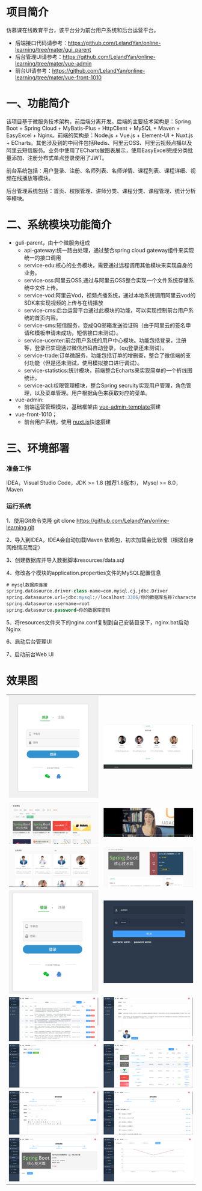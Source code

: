 # 项目简介

仿慕课在线教育平台，该平台分为前台用户系统和后台运营平台。

- 后端接口代码请参考：https://github.com/LelandYan/online-learning/tree/mater/gui_parent
- 后台管理UI请参考：https://github.com/LelandYan/online-learning/tree/mater/vue-admin
- 前台UI请参考：https://github.com/LelandYan/online-learning/tree/mater/vue-front-1010

# 一、功能简介

该项目基于微服务技术架构，前后端分离开发。后端的主要技术架构是：Spring Boot + Spring Cloud + MyBatis-Plus + HttpClient + MySQL + Maven + EasyExcel + Nginx。前端的架构是：Node.js + Vue.js + Element-UI + Nuxt.js + ECharts。其他涉及到的中间件包括Redis、阿里云OSS、阿里云视频点播以及阿里云短信服务。业务中使用了ECharts做图表展示，使用EasyExcel完成分类批量添加、注册分布式单点登录使用了JWT。


前台系统包括：用户登录、注册、名师列表、名师详情、课程列表、课程详细、视频在线播放等模块。


后台管理系统包括：首页、权限管理、讲师分类、课程分类、课程管理、统计分析等模块。

# 二、系统模块功能简介
 - guli-parent，由十个微服务组成
   - api-gateway:统一路由处理，通过整合spring cloud gateway组件来实现统一的接口调用
   - service-edu:核心的业务模块，需要通过远程调用其他模块来实现自身的业务。
   - service-oss:阿里云OSS,通过与阿里云OSS整合实现一个文件系统存储系统中文件上传。
   - service-vod:阿里云Vod，视频点播系统，通过本地系统调用阿里云vod的SDK来实现视频的上传与在线播放
   - service-cms:后台运营平台通过此模块的功能，可以实现控制前台用户系统的首页内容。
   - service-sms:短信服务，变成QQ邮箱发送验证码（由于阿里云的签名申请和模板申请未成功，短信接口未测试）。
   - service-ucenter:前台用户系统的用户中心模块。功能包括登录，注册等，登录已实现通过微信扫码自动登录，（qq登录还未测试）。
   - service-trade:订单微服务，功能包括订单的增删查，整合了微信端的支付功能（但是还未测试，使用模拟接口进行调试）。
   - service-statistics:统计模块，前端整合Echarts来实现简单的一个折线图统计。
   - service-acl:权限管理模块，整合Spring secruity实现用户管理，角色管理，以及菜单管理。用户根据角色来获取对应的菜单。
 - vue-admin:
   - 前端运营管理模块，基础框架由 [vue-admin-template](https://github.com/PanJiaChen/vue-admin-template)搭建
 - vue-front-1010；
   - 前台用户系统，使用 [nuxt.js](https://www.nuxtjs.cn/)快速搭建

# 三、环境部署

### 准备工作

IDEA，Visual Studio Code，JDK >= 1.8 (推荐1.8版本)， Mysql >= 8.0， Maven

### 运行系统

1、使用Git命令克隆 git clone https://github.com/LelandYan/online-learning.git

2、导入到IDEA，IDEA会自动加载Maven 依赖包，初次加载会比较慢（根据自身网络情况而定） 

3、创建数据库并导入数据脚本resources/data.sql  

4、修改各个模块的application.properties文件的MySQL配置信息

```sql
# mysql数据库连接
spring.datasource.driver-class-name=com.mysql.cj.jdbc.Driver
spring.datasource.url=jdbc:mysql://localhost:3306/你的数据库名称?characterEncoding=utf-8&useSSL=false&serverTimezone=UTC
spring.datasource.username=root
spring.datasource.password=你的数据库密码
```


5、将resources文件夹下的nginx.conf复制到自己安装目录下，nginx.bat启动Nginx

6、启动后台管理UI

7、启动前台Web UI


# 效果图

<table>
    <tr>
        <td><img src="imgs/5.png"/></td>
        <td><img src="imgs/6.png"/></td>
    </tr> 
    <tr>
        <td><img src="imgs/7.png"/></td>
        <td><img src="imgs/8.png"/></td>
    </tr>  
    <tr>
        <td><img src="imgs/9.png"/></td>
        <td><img src="imgs/10.png"/></td>
    </tr>  
    <tr>
        <td><img src="imgs/11.png"/></td>
        <td><img src="imgs/12.png"/></td>
    </tr>  
    <tr>
        <td><img src="imgs/13.png"/></td>
        <td><img src="imgs/14.png"/></td>
    </tr>  
    <tr>
        <td><img src="imgs/15.png"/></td>
        <td><img src="imgs/16.png"/></td>
    </tr>  
    <tr>
        <td><img src="imgs/17.png"/></td>
        <td><img src="imgs/18.png"/></td>
    </tr>  
    <tr>
        <td><img src="imgs/19.png"/></td>
        <td><img src="imgs/20.png"/></td>
    </tr> 
</table>
